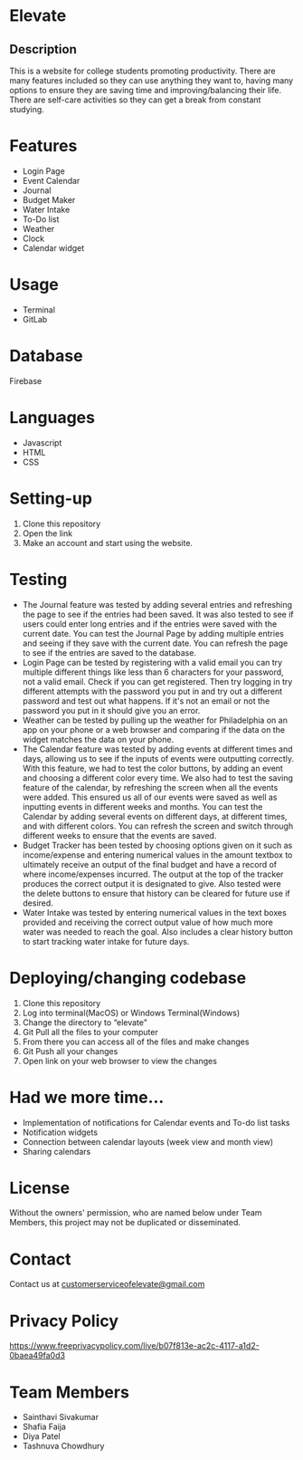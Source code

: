  # Elevate

 ## Description
This is a website for college students promoting productivity. There are many features included so they can use anything they want to, having many options to ensure they are saving time and improving/balancing their life. There are self-care activities so they can get a break from constant studying.

# Features
- Login Page 
- Event Calendar
- Journal 
- Budget Maker
- Water Intake
- To-Do list
- Weather
- Clock 
- Calendar widget


# Usage
- Terminal
- GitLab


# Database
Firebase

# Languages
- Javascript
- HTML 
- CSS


# Setting-up
1. Clone this repository
2. Open the link
3. Make an account and start using the website. 


# Testing 
- The Journal feature was tested by adding several entries and refreshing the page to see if the entries had been saved. It was also tested to see if users could enter long entries and if the entries were saved with the current date. You can test the Journal Page by adding multiple entries and seeing if they save with the current date. You can refresh the page to see if the entries are saved to the database. 
- Login Page can be tested by registering with a valid email you can try multiple different things like less than 6 characters for your password, not a valid email. Check if you can get registered. Then try logging in try different attempts with the password you put in and try out a different password and test out what happens. If it's not an email or not the password you put in it should give you an error. 
- Weather can be tested by pulling up the weather for Philadelphia on an app on your phone or a web browser and comparing if the data on the widget matches the data on your phone.
- The Calendar feature was tested by adding events at different times and days, allowing us to see if the inputs of events were outputting correctly. With this feature, we had to test the color buttons, by adding an event and choosing a different color every time. We also had to test the saving feature of the calendar, by refreshing the screen when all the events were added. This ensured us all of our events were saved as well as inputting events in different weeks and months. You can test the Calendar by adding several events on different days, at different times, and with different colors. You can refresh the screen and switch through different weeks to ensure that the events are saved.
- Budget Tracker has been tested by choosing options given on it such as income/expense and entering numerical values in the amount textbox to ultimately receive an output of the final budget and have a record of where income/expenses incurred. The output at the top of the tracker produces the correct output it is designated to give. Also tested were the delete buttons to ensure that history can be cleared for future use if desired.
- Water Intake was tested by entering numerical values in the text boxes provided and receiving the correct output value of how much more water was needed to reach the goal. Also includes a clear history button to start tracking water intake for future days.

# Deploying/changing codebase 
1. Clone this repository
2. Log into terminal(MacOS) or Windows Terminal(Windows)
3. Change the directory to “elevate”
4. Git Pull all the files to your computer
5. From there you can access all of the files and make changes 
6. Git Push all your changes 
7. Open link on your web browser to view the changes


# Had we more time…
- Implementation of notifications for Calendar events and To-do list tasks
- Notification widgets
- Connection between calendar layouts (week view and month view)
- Sharing calendars


# License
Without the owners' permission, who are named below under Team Members, this project may not be duplicated or disseminated.

# Contact
Contact us at customerserviceofelevate@gmail.com

# Privacy Policy
https://www.freeprivacypolicy.com/live/b07f813e-ac2c-4117-a1d2-0baea49fa0d3

# Team Members
- Sainthavi Sivakumar 
- Shafia Faija
- Diya Patel
- Tashnuva Chowdhury 
